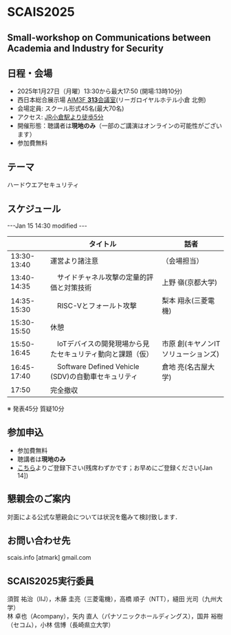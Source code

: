 # SCAIS2025
## Small-workshop on Communications between Academia and Industry for Security

## 日程・会場
- 2025年1月27日（月曜）13:30から最大17:50 (開場:13時10分)
- 西日本総合展示場 [AIM3F **313**会議室](https://www.aim-kipro.co.jp/floor-guide/3f/)(リーガロイヤルホテル小倉 北側)
- 会場定員: スクール形式45名(最大70名)
- アクセス: [JR小倉駅より徒歩5分](https://www.aim-kipro.co.jp/about/access/)
- 開催形態：聴講者は**現地のみ**（一部のご講演はオンラインの可能性がございます）
- 参加費無料

## テーマ
 ハードウエアセキュリティ

## スケジュール

---Jan 15 14:30 modified ---

|  | タイトル | 話者 |
| --- | --- | --- |
| 13:30-13:40 | 運営より諸注意 | （会場担当）|
| 13:40-14:35 |　サイドチャネル攻撃の定量的評価と対策技術|上野 嶺(京都大学)|
| 14:35-15:30 |　RISC-Vとフォールト攻撃|梨本 翔永(三菱電機)|
| 15:30-15:50 | 休憩 | |
| 15:50-16:45 |　IoTデバイスの開発現場から見たセキュリティ動向と課題（仮）|市原 創(キヤノンITソリューションズ)|
| 16:45-17:40 |　Software Defined Vehicle (SDV)の自動車セキュリティ|倉地 亮(名古屋大学)|
| 17:50 | 完全撤収 | |

※ 発表45分 質疑10分

## 参加申込
- 参加費無料
- 聴講者は**現地のみ**
- [こちら](https://docs.google.com/forms/d/1A1SJAyI-FKKj9p_ZyVai3UanGQP_17ONN-FRjBYhKUI/)よりご登録下さい(残席わずかです；お早めにご登録ください[Jan 14]) 
<!-- - ~~スピーカー募集中です（以下の登録時もしくはメールでお問い合わせ下さい）~~ -->

## 懇親会のご案内
対面による公式な懇親会については状況を鑑みて検討致します．

## お問い合わせ先
scais.info [atmark] gmail.com

## SCAIS2025実行委員
須賀 祐治（IIJ），木藤 圭亮（三菱電機），高橋 順子（NTT），縫田 光司（九州大学）<br>
林 卓也（Acompany），矢内 直人（パナソニックホールディングス），国井 裕樹（セコム），小林 信博（長崎県立大学）
